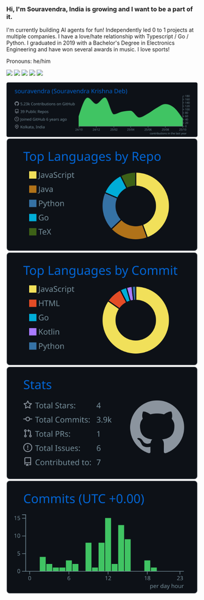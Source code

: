 ### Hi, I'm Souravendra, India is growing and I want to be a part of it.

I'm currently building AI agents for fun!
Independently led 0 to 1 projects at multiple companies.
I have a love/hate relationship with Typescript / Go / Python.
I graduated in 2019 with a Bachelor's Degree in Electronics Engineering and have won several awards in music. I love sports!

Pronouns: he/him

[![](https://img.shields.io/badge/Github-%2Fsouravendra-brightgreen)](https://github.com/souravendra)
[![](https://img.shields.io/badge/LinkedIn-%2Fsouravendra-blue)](https://www.linkedin.com/in/souravendra)
[![](https://img.shields.io/badge/YouTube-%2Fskrish-red)](https://www.youtube.com/channel/UCqnCDo02VHdAYmrROb_ZiEw)
[![](https://img.shields.io/youtube/channel/views/UCqnCDo02VHdAYmrROb_ZiEw?style=social)](https://www.youtube.com/channel/UCqnCDo02VHdAYmrROb_ZiEw)
[![](https://img.shields.io/badge/Twitch-%2Fskrish-blueviolet)](https://www.twitch.tv/skrish_djent)

[![](https://raw.githubusercontent.com/souravendra/souravendra/master/profile-summary-card-output/github_dark/0-profile-details.svg)](https://github.com/souravendra)
[![](https://raw.githubusercontent.com/souravendra/souravendra/master/profile-summary-card-output/github_dark/1-repos-per-language.svg)](https://github.com/vn7n24fzkq/github-profile-summary-cards) [![](https://raw.githubusercontent.com/souravendra/souravendra/master/profile-summary-card-output/github_dark/2-most-commit-language.svg)](https://github.com/vn7n24fzkq/github-profile-summary-cards)
[![](https://raw.githubusercontent.com/souravendra/souravendra/master/profile-summary-card-output/github_dark/3-stats.svg)](https://github.com/vn7n24fzkq/github-profile-summary-cards) [![](https://raw.githubusercontent.com/souravendra/souravendra/master/profile-summary-card-output/github_dark/4-productive-time.svg)](https://github.com/vn7n24fzkq/github-profile-summary-cards)

